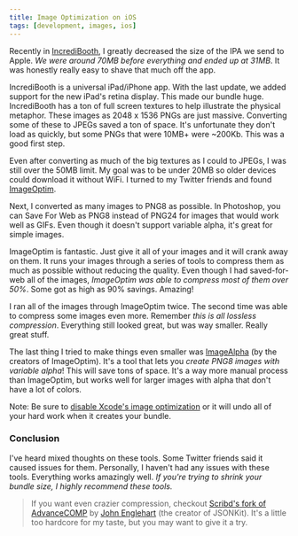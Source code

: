 ```yaml
---
title: Image Optimization on iOS
tags: [development, images, ios]
---
```


Recently in [IncrediBooth](http://incredibooth.com/), I greatly decreased the size of the IPA we send to Apple. *We were around 70MB before everything and ended up at 31MB*. It was honestly really easy to shave that much off the app.

IncrediBooth is a universal iPad/iPhone app. With the last update, we added support for the new iPad's retina display. This made our bundle huge. IncrediBooth has a ton of full screen textures to help illustrate the physical metaphor. These images as 2048 x 1536 PNGs are just massive. Converting some of these to JPEGs saved a ton of space. It's unfortunate they don't load as quickly, but some PNGs that were 10MB+ were ~200Kb. This was a good first step.

Even after converting as much of the big textures as I could to JPEGs, I was still over the 50MB limit. My goal was to be under 20MB so older devices could download it without WiFi. I turned to my Twitter friends and found [ImageOptim](http://imageoptim.com/).

Next, I converted as many images to PNG8 as possible. In Photoshop, you can Save For Web as PNG8 instead of PNG24 for images that would work well as GIFs. Even though it doesn't support variable alpha, it's great for simple images.

ImageOptim is fantastic. Just give it all of your images and it will crank away on them. It runs your images through a series of tools to compress them as much as possible without reducing the quality. Even though I had saved-for-web all of the images, *ImageOptim was able to compress most of them over 50%*. Some got as high as 90% savings. Amazing!

I ran all of the images through ImageOptim twice. The second time was able to compress some images even more. Remember *this is all lossless compression*. Everything still looked great, but was way smaller. Really great stuff.

The last thing I tried to make things even smaller was [ImageAlpha](http://pngmini.com/) (by the creators of ImageOptim). It's a tool that lets you *create PNG8 images with variable alpha*! This will save tons of space. It's a way more manual process than ImageOptim, but works well for larger images with alpha that don't have a lot of colors.

Note: Be sure to [disable Xcode's image optimization](http://imageoptim.com/xcode.html) or it will undo all of your hard work when it creates your bundle.

### Conclusion

I've heard mixed thoughts on these tools. Some Twitter friends said it caused issues for them. Personally, I haven't had any issues with these tools. Everything works amazingly well. *If you're trying to shrink your bundle size, I highly recommend these tools.*

> If you want even crazier compression, checkout [Scribd's fork of AdvanceCOMP](https://github.com/scribd/advancecomp) by [John Englehart](https://github.com/johnezang) (the creator of JSONKit). It's a little too hardcore for my taste, but you may want to give it a try.
